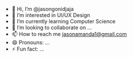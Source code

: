 - 👋 Hi, I’m @jasongonidjaja
- 👀 I’m interested in UI/UX Design
- 🌱 I’m currently learning Computer Science
- 💞️ I’m looking to collaborate on ...
- 📫 How to reach me jasonamanda1@gmail.com
- 😄 Pronouns: ...
- ⚡ Fun fact: ...

<!---
jasongonidjaja/jasongonidjaja is a ✨ special ✨ repository because its `README.md` (this file) appears on your GitHub profile.
You can click the Preview link to take a look at your changes.
--->
